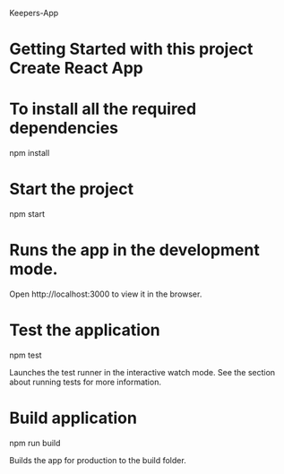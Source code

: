 Keepers-App 

# Getting Started with this project Create React App

# To install all the required dependencies
npm install

# Start the project
npm start

# Runs the app in the development mode.
Open http://localhost:3000 to view it in the browser.

# Test the application
npm test

Launches the test runner in the interactive watch mode.
See the section about running tests for more information.

# Build application
npm run build

Builds the app for production to the build folder.

